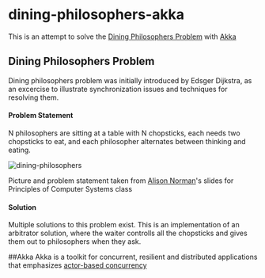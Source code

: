 # dining-philosophers-akka
This is an attempt to solve the [Dining Philosophers Problem](https://en.wikipedia.org/wiki/Dining_philosophers_problem) with [Akka](http://akka.io)
## Dining Philosophers Problem
Dining philosophers problem was initially introduced by Edsger Dijkstra, as an excercise to illustrate synchronization issues and techniques for resolving them.

#### Problem Statement
N philosophers are sitting at a table with N chopsticks, each needs two chopsticks to eat, and each philosopher alternates between thinking and eating.

![dining-philosophers](https://cloud.githubusercontent.com/assets/5924452/11609692/bf6e310c-9b9e-11e5-97a7-972e094178ae.png)

Picture and problem statement taken from [Alison Norman](http://www.cs.utexas.edu/~ans)'s slides for Principles of Computer Systems class

#### Solution
Multiple solutions to this problem exist.
This is an implementation of an arbitrator solution, where the waiter controlls all the chopsticks and gives them out to philosophers when they ask.

##Akka
Akka is a toolkit for concurrent, resilient and distributed applications that emphasizes [actor-based concurrency](https://en.wikipedia.org/wiki/Actor_model)

